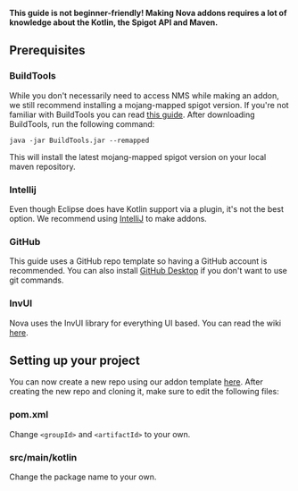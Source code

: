 **This guide is not beginner-friendly! Making Nova addons requires a lot of
knowledge about the Kotlin, the Spigot API and Maven.**

## Prerequisites

### BuildTools

While you don't necessarily need to access NMS while making an addon, we still recommend installing a mojang-mapped spigot
version. If you're not familiar with BuildTools you can read [this guide](https://www.spigotmc.org/wiki/buildtools/). After
downloading BuildTools, run the following command:

```console
java -jar BuildTools.jar --remapped
```

This will install the latest mojang-mapped spigot version on your local maven repository.

### Intellij

Even though Eclipse does have Kotlin support via a plugin, it's not the best option. We recommend using [IntelliJ](https://www.jetbrains.com/idea/)
to make addons.

### GitHub

This guide uses a GitHub repo template so having a GitHub account is recommended. You can also install [GitHub Desktop](https://desktop.github.com/)
if you don't want to use git commands.

### InvUI

Nova uses the InvUI library for everything UI based. You can read the wiki [here](../../invui/index.md).

## Setting up your project

You can now create a new repo using our addon template [here](https://github.com/xenondevs/Nova-Addon-Template/generate).
After creating the new repo and cloning it, make sure to edit the following files:

### pom.xml

Change `<groupId>` and `<artifactId>` to your own.

### src/main/kotlin

Change the package name to your own.